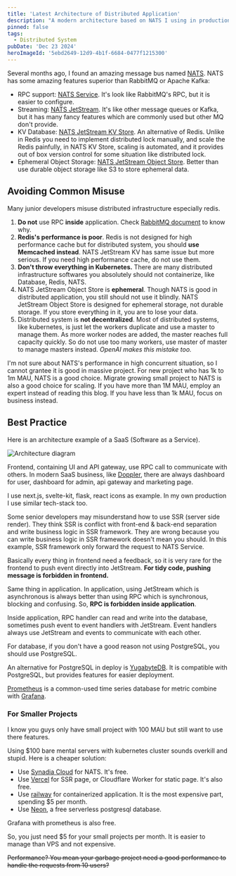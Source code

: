 ```yaml
---
title: 'Latest Architecture of Distributed Application'
description: "A modern architecture based on NATS I using in production. It's excellent for middle to large projects."
pinned: false
tags:
  - Distributed System
pubDate: 'Dec 23 2024'
heroImageId: '5ebd2649-12d9-4b1f-6684-0477f1215300'
---
```


Several months ago, I found an amazing message bus named [NATS](https://nats.io/). NATS has some amazing features superior than RabbitMQ or Apache Kafka:

- RPC support: [NATS Service](https://www.youtube.com/watch?v=AiUazlrtgyU&t=449s&pp=ygUMTkFUUyBzZXJ2aWNl). It's look like RabbitMQ's RPC, but it is easier to configure.
- Streaming: [NATS JetStream](https://docs.nats.io/nats-concepts/jetstream). It's like other message queues or Kafka, but it has many fancy features which are commonly used but other MQ don't provide.
- KV Database: [NATS JetStream KV Store](https://docs.nats.io/nats-concepts/jetstream/key-value-store). An alternative of Redis. Unlike in Redis you need to implement distributed lock manually, and scale the Redis painfully, in NATS KV Store, scaling is automated, and it provides out of box version control for some situation like distributed lock.
- Ephemeral Object Storage: [NATS JetStream Object Store](https://docs.nats.io/nats-concepts/jetstream/obj_store). Better than use durable object storage like S3 to store ephemeral data. 

## Avoiding Common Misuse

Many junior developers misuse distributed infrastructure especially redis. 

1. **Do not** use RPC **inside** application. Check [RabbitMQ document](https://www.rabbitmq.com/tutorials/tutorial-six-javascript#a-note-on-rpc) to know why.
2. **Redis's performance is poor**. Redis is not designed for high performance cache but for distributed system, you should **use Memcached instead**. NATS JetStream KV has same issue but more serious. If you need high performance cache, do not use them.
3. **Don't throw everything in Kubernetes.** There are many distributed infrastructure softwares you absolutely should not containerize, like Database, Redis, NATS. 
4. NATS JetStream Object Store is **ephemeral**. Though NATS is good in distributed application, you still should not use it blindly. NATS JetStream Object Store is designed for ephemeral storage, not durable storage. If you store everything in it, you are to lose your data.
5. Distributed system is **not decentralized**. Most of distributed systems, like kubernetes, is just let the workers duplicate and use a master to manage them. As more worker nodes are added, the master reaches full capacity quickly. So do not use too many workers, use master of master to manage masters instead. *OpenAI makes this mistake too.*

I'm not sure about NATS's performance in high concurrent situation, so I cannot grantee it is good in massive project. For new project who has 1k to 1m MAU, NATS is a good choice. Migrate growing small project to NATS is also a good choice for scaling. If you have more than 1M MAU, employ an expert instead of reading this blog. If you have less than 1k MAU, focus on business instead.

## Best Practice

Here is an architecture example of a SaaS (Software as a Service). 

![Architecture diagram](https://imagedelivery.net/6gszw1iux5BH0bnwjXECTQ/6337fb81-6480-4090-4c13-589eaf8c9000/public)

Frontend, containing UI and API gateway, use RPC call to communicate with others. In modern SaaS business, like [Doppler](https://www.doppler.com/), there are always dashboard for user, dashboard for admin, api gateway and marketing page. 

I use next.js, svelte-kit, flask, react icons as example. In my own production I use similar tech-stack too. 

Some senior developers may misunderstand how to use SSR (server side render). They think SSR is conflict with front-end & back-end separation and write business logic in SSR framework. They are wrong because you can write business logic in SSR framework doesn't mean you should. In this example, SSR framework only forward the request to NATS Service.

Basically every thing in frontend need a feedback, so it is very rare for the frontend to push event directly into JetStream. **For tidy code, pushing message is forbidden in frontend.**

Same thing in application. In application, using JetStream which is asynchronous is always better than using RPC which is synchronous, blocking and confusing. So, **RPC is forbidden inside application**.

Inside application, RPC handler can read and write into the database, sometimes push event to event handlers with JetStream. Event handlers always use JetStream and events to communicate with each other.

For database, if you don't have a good reason not using PostgreSQL, you should use PostgreSQL. 

An alternative for PostgreSQL in deploy is [YugabyteDB](https://www.yugabyte.com/). It is compatible with PostgreSQL, but provides features for easier deployment. 

[Prometheus](https://prometheus.io/) is a common-used time series database for metric combine with [Grafana](https://grafana.com/).

### For Smaller Projects

I know you guys only have small project with 100 MAU but still want to use there features.

Using $100 bare mental servers with kubernetes cluster sounds overkill and stupid. Here is a cheaper solution:

- Use [Synadia Cloud](https://www.synadia.com/) for NATS. It's free.
- Use [Vercel](https://vercel.com/) for SSR page, or Cloudflare Worker for static page. It's also free.
- Use [railway](https://railway.com/) for containerized application. It is the most expensive part, spending $5 per month.
- Use [Neon](https://neon.tech/), a free serverless postgresql database.

Grafana with prometheus is also free.

So, you just need $5 for your small projects per month. It is easier to manage than VPS and not expensive. 

~~Performance? You mean your garbage project need a good performance to handle the requests from 10 users?~~